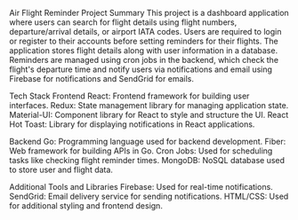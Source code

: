 Air Flight Reminder
Project Summary
This project is a dashboard application where users can search for flight details using flight numbers, departure/arrival details, or airport IATA codes. Users are required to login or register to their accounts before setting reminders for their flights. The application stores flight details along with user information in a database. Reminders are managed using cron jobs in the backend, which check the flight's departure time and notify users via notifications and email using Firebase for notifications and SendGrid for emails.

Tech Stack
Frontend
React: Frontend framework for building user interfaces.
Redux: State management library for managing application state.
Material-UI: Component library for React to style and structure the UI.
React Hot Toast: Library for displaying notifications in React applications.

Backend
Go: Programming language used for backend development.
Fiber: Web framework for building APIs in Go.
Cron Jobs: Used for scheduling tasks like checking flight reminder times.
MongoDB: NoSQL database used to store user and flight data.

Additional Tools and Libraries
Firebase: Used for real-time notifications.
SendGrid: Email delivery service for sending notifications.
HTML/CSS: Used for additional styling and frontend design.
